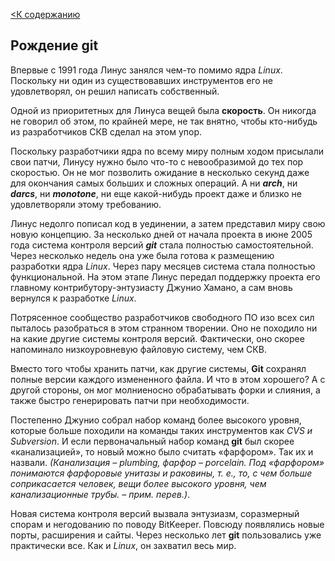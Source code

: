 [<К содержанию](./readme.md)

## Рождение git

Впервые с 1991 года Линус занялся чем-то помимо ядра *Linux*. Поскольку ни один из существовавших инструментов его не удовлетворял, он решил написать собственный.

Одной из приоритетных для Линуса вещей была **скорость**. Он никогда не говорил об этом, по крайней мере, не так внятно, чтобы кто-нибудь из разработчиков СКВ сделал на этом упор.

Поскольку разработчики ядра по всему миру полным ходом присылали свои патчи, Линусу нужно было что-то с невообразимой до тех пор скоростью. Он не мог позволить ожидание в несколько секунд даже для окончания самых больших и сложных операций. А ни ***arch***, ни ***darcs***, ни ***monotone***, ни еще какой-нибудь проект даже и близко не удовлетворяли этому требованию.

Линус недолго пописал код в уединении, а затем представил миру свою новую концепцию. За несколько дней от начала проекта в июне 2005 года система контроля версий ***git*** стала полностью самостоятельной. Через несколько недель она уже была готова к размещению разработки ядра *Linux*. Через пару месяцев система стала полностью функциональной. На этом этапе Линус передал поддержку проекта его главному контрибутору-энтузиасту Джунио Хамано, а сам вновь вернулся к разработке *Linux*.

Потрясенное сообщество разработчиков свободного ПО изо всех сил пыталось разобраться в этом странном творении. Оно не походило ни на какие другие системы контроля версий. Фактически, оно скорее напоминало низкоуровневую файловую систему, чем СКВ.

Вместо того чтобы хранить патчи, как другие системы, **Git** сохранял полные версии каждого измененного файла. И что в этом хорошего? А с другой стороны, он мог молниеносно обрабатывать форки и слияния, а также быстро генерировать патчи при необходимости.

Постепенно Джунио собрал набор команд более высокого уровня, которые больше походили на команды таких инструментов как *CVS и Subversion*. И если первоначальный набор команд **git** был скорее «канализацией», то новый можно было считать «фарфором». Так их и назвали. *(Канализация – plumbing, фарфор – porcelain. Под «фарфором» понимаются фарфоровые унитазы и раковины, т. е., то, с чем больше соприкасается человек, вещи более высокого уровня, чем канализационные трубы. – прим. перев.)*.

Новая система контроля версий вызвала энтузиазм, соразмерный спорам и негодованию по поводу BitKeeper. Повсюду появлялись новые порты, расширения и сайты. Через несколько лет **git** пользовались уже практически все. Как и *Linux*, он захватил весь мир.
